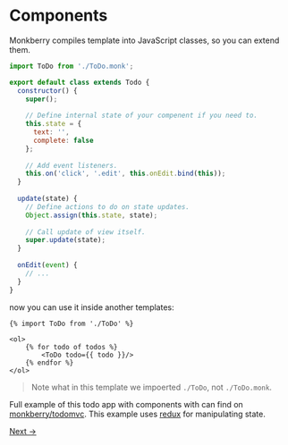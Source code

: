 # Components

Monkberry compiles template into JavaScript classes, so you can extend them. 

```js
import ToDo from './ToDo.monk';

export default class extends Todo {
  constructor() {
    super();
    
    // Define internal state of your compenent if you need to.
    this.state = {
      text: '',
      complete: false
    };
    
    // Add event listeners.
    this.on('click', '.edit', this.onEdit.bind(this));
  }
  
  update(state) {
    // Define actions to do on state updates.
    Object.assign(this.state, state);
    
    // Call update of view itself.
    super.update(state);
  }
  
  onEdit(event) {
    // ...
  }
}
```

now you can use it inside another templates:

```twig
{% import ToDo from './ToDo' %}

<ol> 
    {% for todo of todos %}
        <ToDo todo={{ todo }}/>
    {% endfor %}
</ol>
```

> Note what in this template we impoerted `./ToDo`, not `./ToDo.monk`. 

Full example of this todo app with components with can find on [monkberry/todomvc](https://github.com/monkberry/todomvc). 
This example uses [redux](http://redux.js.org/index.html) for manipulating state.

[Next →](api.md)
